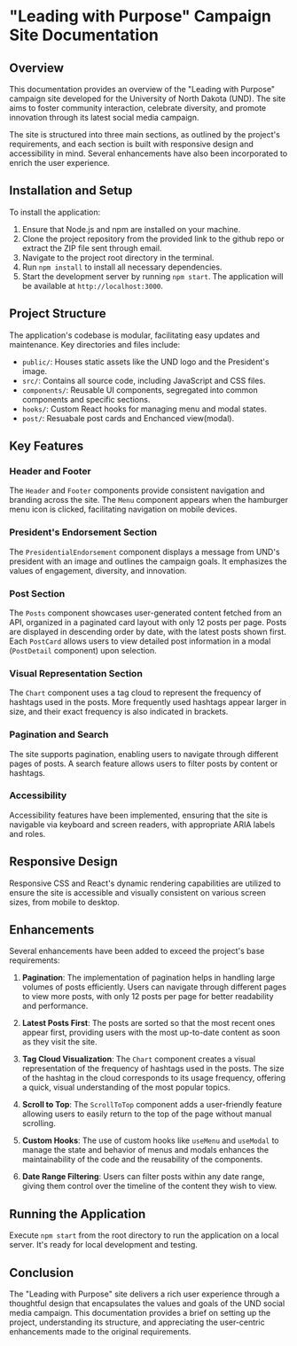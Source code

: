 # "Leading with Purpose" Campaign Site Documentation

## Overview

This documentation provides an overview of the "Leading with Purpose" campaign site developed for the University of North Dakota (UND). The site aims to foster community interaction, celebrate diversity, and promote innovation through its latest social media campaign.

The site is structured into three main sections, as outlined by the project's requirements, and each section is built with responsive design and accessibility in mind. Several enhancements have also been incorporated to enrich the user experience.

## Installation and Setup

To install the application:

1. Ensure that Node.js and npm are installed on your machine.
2. Clone the project repository from the provided link to the github repo or extract the ZIP file sent through email.
3. Navigate to the project root directory in the terminal.
4. Run `npm install` to install all necessary dependencies.
5. Start the development server by running `npm start`. The application will be available at `http://localhost:3000`.

## Project Structure

The application's codebase is modular, facilitating easy updates and maintenance. Key directories and files include:

- `public/`: Houses static assets like the UND logo and the President's image.
- `src/`: Contains all source code, including JavaScript and CSS files.
- `components/`: Reusable UI components, segregated into common components and specific sections.
- `hooks/`: Custom React hooks for managing menu and modal states.
- `post/`: Resuabale post cards and Enchanced view(modal).

## Key Features

### Header and Footer

The `Header` and `Footer` components provide consistent navigation and branding across the site. The `Menu` component appears when the hamburger menu icon is clicked, facilitating navigation on mobile devices.

### President's Endorsement Section

The `PresidentialEndorsement` component displays a message from UND's president with an image and outlines the campaign goals. It emphasizes the values of engagement, diversity, and innovation.

### Post Section

The `Posts` component showcases user-generated content fetched from an API, organized in a paginated card layout with only 12 posts per page. Posts are displayed in descending order by date, with the latest posts shown first. Each `PostCard` allows users to view detailed post information in a modal (`PostDetail` component) upon selection.

### Visual Representation Section

The `Chart` component uses a tag cloud to represent the frequency of hashtags used in the posts. More frequently used hashtags appear larger in size, and their exact frequency is also indicated in brackets.

### Pagination and Search

The site supports pagination, enabling users to navigate through different pages of posts. A search feature allows users to filter posts by content or hashtags.

### Accessibility

Accessibility features have been implemented, ensuring that the site is navigable via keyboard and screen readers, with appropriate ARIA labels and roles.

## Responsive Design

Responsive CSS and React's dynamic rendering capabilities are utilized to ensure the site is accessible and visually consistent on various screen sizes, from mobile to desktop.

## Enhancements

Several enhancements have been added to exceed the project's base requirements:

1. **Pagination**: The implementation of pagination helps in handling large volumes of posts efficiently. Users can navigate through different pages to view more posts, with only 12 posts per page for better readability and performance.

2. **Latest Posts First**: The posts are sorted so that the most recent ones appear first, providing users with the most up-to-date content as soon as they visit the site.

3. **Tag Cloud Visualization**: The `Chart` component creates a visual representation of the frequency of hashtags used in the posts. The size of the hashtag in the cloud corresponds to its usage frequency, offering a quick, visual understanding of the most popular topics.

4. **Scroll to Top**: The `ScrollToTop` component adds a user-friendly feature allowing users to easily return to the top of the page without manual scrolling.

5. **Custom Hooks**: The use of custom hooks like `useMenu` and `useModal` to manage the state and behavior of menus and modals enhances the maintainability of the code and the reusability of the components.

6. **Date Range Filtering**: Users can filter posts within any date range, giving them control over the timeline of the content they wish to view.

## Running the Application

Execute `npm start` from the root directory to run the application on a local server. It's ready for local development and testing.

## Conclusion

The "Leading with Purpose" site delivers a rich user experience through a thoughtful design that encapsulates the values and goals of the UND social media campaign. This documentation provides a brief on setting up the project, understanding its structure, and appreciating the user-centric enhancements made to the original requirements.

